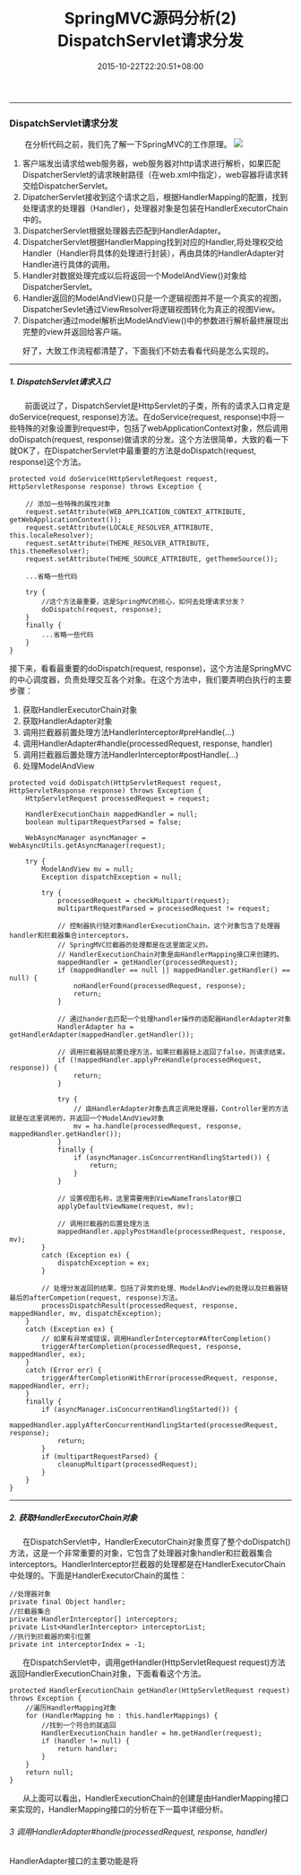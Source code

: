 ﻿---
title: SpringMVC源码分析(2) DispatchServlet请求分发
date: "2015-10-22T22:20:51+08:00"
tags:
    - spring mvc
url: 2015/10/22/spring/
---


----------


### DispatchServlet请求分发

&#160;&#160;&#160;&#160;&#160;&#160;
在分析代码之前，我们先了解一下SpringMVC的工作原理。
![](http://i.imgur.com/fxHZEhw.jpg)


1. 客户端发出请求给web服务器，web服务器对http请求进行解析，如果匹配DispatcherServlet的请求映射路径（在web.xml中指定），web容器将请求转交给DispatcherServlet。
2. DipatcherServlet接收到这个请求之后，根据HandlerMapping的配置，找到处理请求的处理器（Handler），处理器对象是包装在HandlerExecutorChain中的。
3. DispatcherServlet根据处理器去匹配到HandlerAdapter。
4. DispatcherServlet根据HandlerMapping找到对应的Handler,将处理权交给Handler（Handler将具体的处理进行封装），再由具体的HandlerAdapter对Handler进行具体的调用。
5. Handler对数据处理完成以后将返回一个ModelAndView()对象给DispatcherServlet。
6. Handler返回的ModelAndView()只是一个逻辑视图并不是一个真实的视图，DispatcherSevlet通过ViewResolver将逻辑视图转化为真正的视图View。
7. Dispatcher通过model解析出ModelAndView()中的参数进行解析最终展现出完整的view并返回给客户端。

&#160;&#160;&#160;&#160;&#160;
好了，大致工作流程都清楚了，下面我们不妨去看看代码是怎么实现的。


----------


##### 1. DispatchServlet请求入口

&#160;&#160;&#160;&#160;&#160;&#160;
前面说过了，DispatchServlet是HttpServlet的子类，所有的请求入口肯定是doService(request, response)方法。在doService(request, response)中将一些特殊的对象设置到request中，包括了webApplicationContext对象，然后调用doDispatch(request, response)做请求的分发。这个方法很简单，大致的看一下就OK了，在DispatcherServlet中最重要的方法是doDispatch(request, response)这个方法。

```
protected void doService(HttpServletRequest request, HttpServletResponse response) throws Exception {

    // 添加一些特殊的属性对象
	request.setAttribute(WEB_APPLICATION_CONTEXT_ATTRIBUTE, getWebApplicationContext());
	request.setAttribute(LOCALE_RESOLVER_ATTRIBUTE, this.localeResolver);
	request.setAttribute(THEME_RESOLVER_ATTRIBUTE, this.themeResolver);
	request.setAttribute(THEME_SOURCE_ATTRIBUTE, getThemeSource());

	...省略一些代码

	try {
        //这个方法最重要，这是SpringMVC的核心，如何去处理请求分发？
		doDispatch(request, response);
	}
	finally {
		...省略一些代码
	}
}
```

接下来，看看最重要的doDispatch(request, response)，这个方法是SpringMVC的中心调度器，负责处理交互各个对象。在这个方法中，我们要弄明白执行的主要步骤：

1. 获取HandlerExecutorChain对象
2. 获取HandlerAdapter对象
3. 调用拦截器前置处理方法HandlerInterceptor#preHandle(...)
4. 调用HandlerAdapter#handle(processedRequest, response, handler)
3. 调用拦截器后置处理方法HandlerInterceptor#postHandle(...)
3. 处理ModelAndView

```
protected void doDispatch(HttpServletRequest request, HttpServletResponse response) throws Exception {
	HttpServletRequest processedRequest = request;

	HandlerExecutionChain mappedHandler = null;
	boolean multipartRequestParsed = false;

	WebAsyncManager asyncManager = WebAsyncUtils.getAsyncManager(request);

	try {
		ModelAndView mv = null;
		Exception dispatchException = null;

		try {
			processedRequest = checkMultipart(request);
			multipartRequestParsed = processedRequest != request;

            // 控制器执行链对象HandlerExecutionChain，这个对象包含了处理器handler和拦截器集合interceptors，
			// SpringMVC拦截器的处理都是在这里面定义的。
            // HandlerExecutionChain对象是由HandlerMapping接口来创建的。
			mappedHandler = getHandler(processedRequest);
			if (mappedHandler == null || mappedHandler.getHandler() == null) {
				noHandlerFound(processedRequest, response);
				return;
			}

			// 通过hander去匹配一个处理handler操作的适配器HandlerAdapter对象
			HandlerAdapter ha = getHandlerAdapter(mappedHandler.getHandler());

            // 调用拦截器链前置处理方法，如果拦截器链上返回了false，则请求结束。
			if (!mappedHandler.applyPreHandle(processedRequest, response)) {
				return;
			}

			try {
				// 由HandlerAdapter对象去真正调用处理器，Controller里的方法就是在这里调用的，并返回一个ModelAndView对象
				mv = ha.handle(processedRequest, response, mappedHandler.getHandler());
			}
			finally {
				if (asyncManager.isConcurrentHandlingStarted()) {
					return;
				}
			}
            
            // 设置视图名称，这里需要用到ViewNameTranslator接口
			applyDefaultViewName(request, mv);

            // 调用拦截器的后置处理方法
			mappedHandler.applyPostHandle(processedRequest, response, mv);
		}
		catch (Exception ex) {
			dispatchException = ex;
		}

        // 处理分发返回的结果，包括了异常的处理、ModelAndView的处理以及拦截器链最后的afterCompetion(request, response)方法。
		processDispatchResult(processedRequest, response, mappedHandler, mv, dispatchException);
	}
	catch (Exception ex) {
        // 如果有异常或错误，调用HandlerInterceptor#AfterCompletion()
		triggerAfterCompletion(processedRequest, response, mappedHandler, ex);
	}
	catch (Error err) {
		triggerAfterCompletionWithError(processedRequest, response, mappedHandler, err);
	}
	finally {
		if (asyncManager.isConcurrentHandlingStarted()) {
			mappedHandler.applyAfterConcurrentHandlingStarted(processedRequest, response);
			return;
		}
		if (multipartRequestParsed) {
			cleanupMultipart(processedRequest);
		}
	}
}
```


----------


##### 2. 获取HandlerExecutorChain对象

&#160;&#160;&#160;&#160;&#160;
在DispatchServlet中，HandlerExecutorChain对象贯穿了整个doDispatch()方法，这是一个非常重要的对象，它包含了处理器对象handler和拦截器集合interceptors。HandlerInterceptor拦截器的处理都是在HandlerExecutorChain中处理的。下面是HandlerExecutorChain的属性：

```
//处理器对象
private final Object handler;
//拦截器集合
private HandlerInterceptor[] interceptors;
private List<HandlerInterceptor> interceptorList;
//执行到拦截器的索引位置
private int interceptorIndex = -1;
```

&#160;&#160;&#160;&#160;&#160;
在DispatchServlet中，调用getHandler(HttpServletRequest request)方法返回HandlerExecutionChain对象，下面看看这个方法。

```
protected HandlerExecutionChain getHandler(HttpServletRequest request) throws Exception {
	//遍历HandlerMapping对象
	for (HandlerMapping hm : this.handlerMappings) {
		//找到一个符合的就返回
		HandlerExecutionChain handler = hm.getHandler(request);
		if (handler != null) {
			return handler;
		}
	}
	return null;
}
```
&#160;&#160;&#160;&#160;&#160;
从上面可以看出，HandlerExecutionChain的创建是由HandlerMapping接口来实现的，HandlerMapping接口的分析在下一篇中详细分析。


###### 3 调用HandlerAdapter#handle(processedRequest, response, handler)

HandlerAdapter接口的主要功能是将